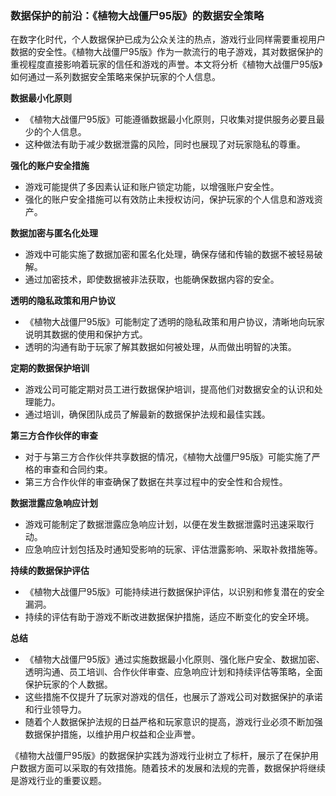 ### 数据保护的前沿：《植物大战僵尸95版》的数据安全策略

在数字化时代，个人数据保护已成为公众关注的热点，游戏行业同样需要重视用户数据的安全性。《植物大战僵尸95版》作为一款流行的电子游戏，其对数据保护的重视程度直接影响着玩家的信任和游戏的声誉。本文将分析《植物大战僵尸95版》如何通过一系列数据安全策略来保护玩家的个人信息。

**数据最小化原则**
- 《植物大战僵尸95版》可能遵循数据最小化原则，只收集对提供服务必要且最少的个人信息。
- 这种做法有助于减少数据泄露的风险，同时也展现了对玩家隐私的尊重。

**强化的账户安全措施**
- 游戏可能提供了多因素认证和账户锁定功能，以增强账户安全性。
- 强化的账户安全措施可以有效防止未授权访问，保护玩家的个人信息和游戏资产。

**数据加密与匿名化处理**
- 游戏中可能实施了数据加密和匿名化处理，确保存储和传输的数据不被轻易破解。
- 通过加密技术，即使数据被非法获取，也能确保数据内容的安全。

**透明的隐私政策和用户协议**
- 《植物大战僵尸95版》可能制定了透明的隐私政策和用户协议，清晰地向玩家说明其数据的使用和保护方式。
- 透明的沟通有助于玩家了解其数据如何被处理，从而做出明智的决策。

**定期的数据保护培训**
- 游戏公司可能定期对员工进行数据保护培训，提高他们对数据安全的认识和处理能力。
- 通过培训，确保团队成员了解最新的数据保护法规和最佳实践。

**第三方合作伙伴的审查**
- 对于与第三方合作伙伴共享数据的情况，《植物大战僵尸95版》可能实施了严格的审查和合同约束。
- 第三方合作伙伴的审查确保了数据在共享过程中的安全性和合规性。

**数据泄露应急响应计划**
- 游戏可能制定了数据泄露应急响应计划，以便在发生数据泄露时迅速采取行动。
- 应急响应计划包括及时通知受影响的玩家、评估泄露影响、采取补救措施等。

**持续的数据保护评估**
- 《植物大战僵尸95版》可能持续进行数据保护评估，以识别和修复潜在的安全漏洞。
- 持续的评估有助于游戏不断改进数据保护措施，适应不断变化的安全环境。

**总结**
- 《植物大战僵尸95版》通过实施数据最小化原则、强化账户安全、数据加密、透明沟通、员工培训、合作伙伴审查、应急响应计划和持续评估等策略，全面保护玩家的个人数据。
- 这些措施不仅提升了玩家对游戏的信任，也展示了游戏公司对数据保护的承诺和行业领导力。
- 随着个人数据保护法规的日益严格和玩家意识的提高，游戏行业必须不断加强数据保护措施，以维护用户权益和企业声誉。

《植物大战僵尸95版》的数据保护实践为游戏行业树立了标杆，展示了在保护用户数据方面可以采取的有效措施。随着技术的发展和法规的完善，数据保护将继续是游戏行业的重要议题。